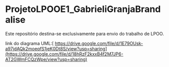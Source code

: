 # ProjetoLPOOE1_GabrieliGranjaBrandalise
Este repositório destina-se exclusivamente para envio do trabalho de LPOO.


link do diagrama UML:[ https://drive.google.com/file/d/1E79OUsk-a97jdAQk2moeqfS1jeK0Dt8S/view?usp=sharing](https://drive.google.com/file/d/18hRzF2kxxB4f2M7JP6-AT2GWmFCQzWpe/view?usp=sharing)
